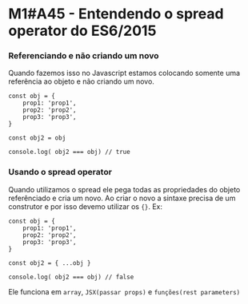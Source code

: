 # M1#A45 -  Entendendo o spread operator do ES6/2015

### Referenciando e não criando um novo

Quando fazemos isso no Javascript estamos colocando somente uma referência ao objeto e não criando um novo.

```
const obj = {
	prop1: 'prop1',
  	prop2: 'prop2',
  	prop3: 'prop3',
}

const obj2 = obj

console.log( obj2 === obj) // true
```

### Usando o spread operator 
Quando utilizamos o spread ele pega todas as propriedades do objeto referênciado e cria um novo. Ao criar o novo a sintaxe precisa de um construtor e por isso devemo utilizar os `{}`. Ex:


```
const obj = {
	prop1: 'prop1',
  	prop2: 'prop2',
  	prop3: 'prop3',
}

const obj2 = { ...obj }

console.log( obj2 === obj) // false
```

Ele funciona em `array`, `JSX(passar props)` e `funções(rest parameters)`